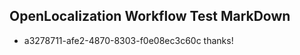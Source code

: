 ## OpenLocalization Workflow Test MarkDown
* a3278711-afe2-4870-8303-f0e08ec3c60c thanks!

<!--HONumber=Jul16_HO5-->


